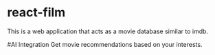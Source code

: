 # react-film

This is a web application that acts as a movie database similar to imdb.

#AI Integration
Get movie recommendations based on your interests.